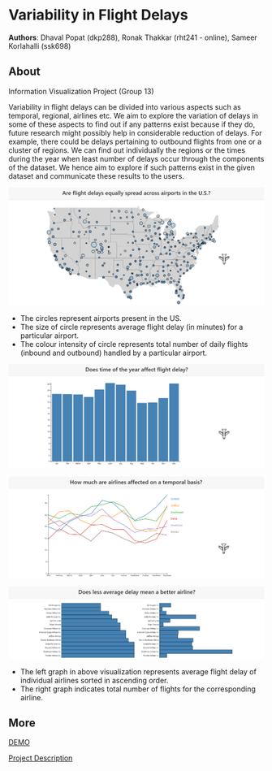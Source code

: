 # Variability in Flight Delays
**Authors**: Dhaval Popat (dkp288), Ronak Thakkar (rht241 - online), Sameer Korlahalli (ssk698)

## About
Information Visualization Project (Group 13)

Variability in flight delays can be divided into various aspects such as temporal, regional, airlines etc. We aim to explore the variation of delays in some of these aspects to find out if any patterns exist because if they do, future research might possibly help in considerable reduction of delays. For example, there could be delays pertaining to outbound flights from one or a cluster of regions. We can find out individually the regions or the times during the year when least number of delays occur through the components of the dataset. We hence aim to explore if such patterns exist in the given dataset and communicate these results to the users.

![Visualization 1](images/vis1.PNG "Visualization 1")

* The circles represent airports present in the US.
* The size of circle represents average flight delay (in minutes) for a particular airport.
* The colour intensity of circle represents total number of daily flights (inbound and outbound) handled by a particular airport.

![Visualization 2](images/vis2.PNG "Visualization 2")

![Visualization 3](images/vis3.PNG "Visualization 3")

![Visualization 4](images/vis4.PNG "Visualization 4")

* The left graph in above visualization represents average flight delay of individual airlines sorted in ascending order.
* The right graph indicates total number of flights for the corresponding airline.


## More
[DEMO](https://nyu-vis-fall2018.github.io/timely-flights/)

[Project Description](project.pdf)
